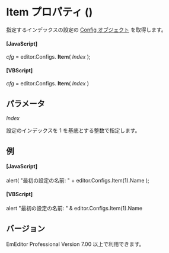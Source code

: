 # Item プロパティ ()

指定するインデックスの設定の [Config オブジェクト](../config/index) を取得します。

#### \[JavaScript\]

_cfg_ = editor.Configs. **Item**( _Index_ );

#### \[VBScript\]

_cfg_ = editor.Configs. **Item**( _Index_ )

## パラメータ

_Index_

設定のインデックスを 1 を基底とする整数で指定します。

## 例

#### \[JavaScript\]

alert( "最初の設定の名前: " + editor.Configs.Item(1).Name );

#### \[VBScript\]

alert "最初の設定の名前: " & editor.Configs.Item(1).Name

## バージョン

EmEditor Professional Version 7.00 以上で利用できます。